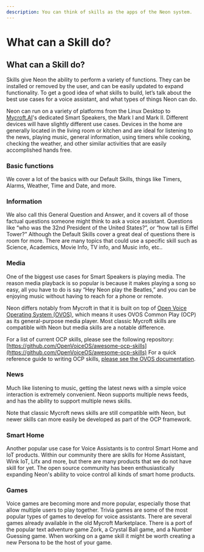 ```yaml
---
description: You can think of skills as the apps of the Neon system.
---
```


# What can a Skill do?

## What can a Skill do?

Skills give Neon the ability to perform a variety of functions. They can be installed or removed by the user, and can be easily updated to expand functionality. To get a good idea of what skills to build, let’s talk about the best use cases for a voice assistant, and what types of things Neon can do.

Neon can run on a variety of platforms from the Linux Desktop to [Mycroft.AI](https://mycroft.ai)'s dedicated Smart Speakers, the Mark I and Mark II. Different devices will have slightly different use cases. Devices in the home are generally located in the living room or kitchen and are ideal for listening to the news, playing music, general information, using timers while cooking, checking the weather, and other similar activities that are easily accomplished hands free.

### Basic functions

We cover a lot of the basics with our Default Skills, things like Timers, Alarms, Weather, Time and Date, and more.

### Information

We also call this General Question and Answer, and it covers all of those factual questions someone might think to ask a voice assistant. Questions like “who was the 32nd President of the United States?”, or “how tall is Eiffel Tower?” Although the Default Skills cover a great deal of questions there is room for more. There are many topics that could use a specific skill such as Science, Academics, Movie Info, TV info, and Music info, etc..

### Media

One of the biggest use cases for Smart Speakers is playing media. The reason media playback is so popular is because it makes playing a song so easy, all you have to do is say “Hey Neon play the Beatles,” and you can be enjoying music without having to reach for a phone or remote.

Neon differs notably from Mycroft in that it is built on top of [Open Voice Operating System (OVOS)](https://openvoiceos.com), which means it uses OVOS Common Play (OCP) as its general-purpose media player. Most classic Mycroft skills are compatible with Neon but media skills are a notable difference.

For a list of current OCP skills, please see the following repository: [https://github.com/OpenVoiceOS/awesome-ocp-skills](https://github.com/OpenVoiceOS/awesome-ocp-skills)
For a quick reference guide to writing OCP skills, [please see the OVOS documentation](https://openvoiceos.github.io/community-docs/dev_ocp_skill/).

### News

Much like listening to music, getting the latest news with a simple voice interaction is extremely convenient. Neon supports multiple news feeds, and has the ability to support multiple news skills.

Note that classic Mycroft news skills are still compatible with Neon, but newer skills can more easily be developed as part of the OCP framework.

### Smart Home

Another popular use case for Voice Assistants is to control Smart Home and IoT products. Within our community there are skills for Home Assistant, Wink IoT, Lifx and more, but there are many products that we do not have skill for yet. The open source community has been enthusiastically expanding Neon's ability to voice control all kinds of smart home products.

### Games

Voice games are becoming more and more popular, especially those that allow multiple users to play together. Trivia games are some of the most popular types of games to develop for voice assistants. There are several games already available in the old Mycroft Marketplace. There is a port of the popular text adventure game Zork, a Crystal Ball game, and a Number Guessing game. When working on a game skill it might be worth creating a new Persona to be the host of your game.
